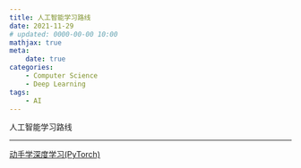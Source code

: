 ```yaml
---
title: 人工智能学习路线
date: 2021-11-29
# updated: 0000-00-00 10:00
mathjax: true
meta:
    date: true
categories: 
    - Computer Science
    - Deep Learning
tags:
    - AI
---
```


人工智能学习路线

---

<!-- more -->

[动手学深度学习(PyTorch)](https://tangshusen.me/Dive-into-DL-PyTorch/#/)